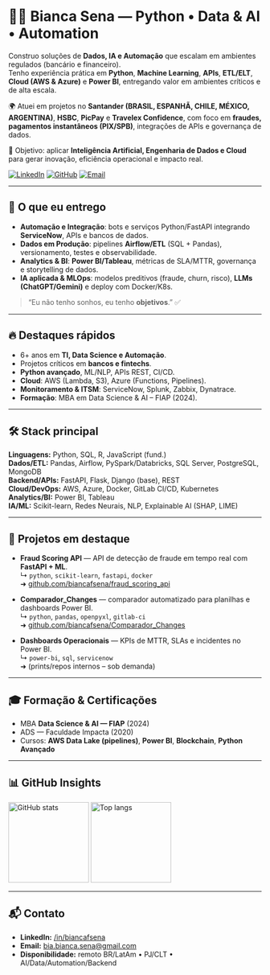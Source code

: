 # 👩‍💻 Bianca Sena — Python • Data & AI • Automation

Construo soluções de **Dados, IA e Automação** que escalam em ambientes regulados (bancário e financeiro).  
Tenho experiência prática em **Python**, **Machine Learning**, **APIs**, **ETL/ELT**, **Cloud (AWS & Azure)** e **Power BI**, entregando valor em ambientes críticos e de alta escala.  

🌍 Atuei em projetos no **Santander (BRASIL, ESPANHÃ, CHILE, MÉXICO, ARGENTINA)**, **HSBC**, **PicPay** e **Travelex Confidence**, com foco em **fraudes, pagamentos instantâneos (PIX/SPB)**, integrações de APIs e governança de dados.  

📌 Objetivo: aplicar **Inteligência Artificial, Engenharia de Dados e Cloud** para gerar inovação, eficiência operacional e impacto real.  

[![LinkedIn](https://img.shields.io/badge/LinkedIn-biancafsena-0077B5?style=for-the-badge&logo=linkedin&logoColor=white)](https://www.linkedin.com/in/biancafsena)
[![GitHub](https://img.shields.io/badge/GitHub-biancafsena-181717?style=for-the-badge&logo=github&logoColor=white)](https://github.com/biancafsena)
[![Email](https://img.shields.io/badge/Email-bia.bianca.sena%40gmail.com-5c5c5c?style=for-the-badge&logo=microsoft-outlook&logoColor=white)](mailto:bia.bianca.sena@gmail.com)

---

## 🚀 O que eu entrego
- **Automação e Integração**: bots e serviços Python/FastAPI integrando **ServiceNow**, APIs e bancos de dados.  
- **Dados em Produção**: pipelines **Airflow/ETL** (SQL + Pandas), versionamento, testes e observabilidade.  
- **Analytics & BI**: **Power BI/Tableau**, métricas de SLA/MTTR, governança e storytelling de dados.  
- **IA aplicada & MLOps**: modelos preditivos (fraude, churn, risco), **LLMs (ChatGPT/Gemini)** e deploy com Docker/K8s.  

> “Eu não tenho sonhos, eu tenho **objetivos**.” ✅  

---

## 🔥 Destaques rápidos
- 6+ anos em **TI, Data Science e Automação**.  
- Projetos críticos em **bancos e fintechs**.  
- **Python avançado**, ML/NLP, APIs REST, CI/CD.  
- **Cloud**: AWS (Lambda, S3), Azure (Functions, Pipelines).  
- **Monitoramento & ITSM**: ServiceNow, Splunk, Zabbix, Dynatrace.  
- **Formação**: MBA em Data Science & AI – FIAP (2024).  

---

## 🛠️ Stack principal
**Linguagens:** Python, SQL, R, JavaScript (fund.)  
**Dados/ETL:** Pandas, Airflow, PySpark/Databricks, SQL Server, PostgreSQL, MongoDB  
**Backend/APIs:** FastAPI, Flask, Django (base), REST  
**Cloud/DevOps:** AWS, Azure, Docker, GitLab CI/CD, Kubernetes  
**Analytics/BI:** Power BI, Tableau  
**IA/ML:** Scikit-learn, Redes Neurais, NLP, Explainable AI (SHAP, LIME)  

---

## 📂 Projetos em destaque
- **Fraud Scoring API** — API de detecção de fraude em tempo real com **FastAPI + ML**.  
  ↳ `python`, `scikit-learn`, `fastapi`, `docker`  
  ➜ [github.com/biancafsena/fraud_scoring_api](https://github.com/biancafsena/fraud_scoring_api)  

- **Comparador_Changes** — comparador automatizado para planilhas e dashboards Power BI.  
  ↳ `python`, `pandas`, `openpyxl`, `gitlab-ci`  
  ➜ [github.com/biancafsena/Comparador_Changes](https://github.com/biancafsena/Comparador_Changes)  

- **Dashboards Operacionais** — KPIs de MTTR, SLAs e incidentes no Power BI.  
  ↳ `power-bi`, `sql`, `servicenow`  
  ➜ (prints/repos internos – sob demanda)  

---

## 🎓 Formação & Certificações
- MBA **Data Science & AI — FIAP** (2024)  
- ADS — Faculdade Impacta (2020)  
- Cursos: **AWS Data Lake (pipelines)**, **Power BI**, **Blockchain**, **Python Avançado**  

---

## 📊 GitHub Insights
<p align="left">
  <img height="160" src="https://github-readme-stats.vercel.app/api?username=biancafsena&show_icons=true&theme=tokyonight&count_private=true&include_all_commits=true" alt="GitHub stats"/>
  <img height="160" src="https://github-readme-stats.vercel.app/api/top-langs/?username=biancafsena&layout=compact&langs_count=8&theme=tokyonight" alt="Top langs"/>
</p>

---

## 📬 Contato
- **LinkedIn:** [/in/biancafsena](https://www.linkedin.com/in/biancafsena)  
- **Email:** bia.bianca.sena@gmail.com  
- **Disponibilidade:** remoto BR/LatAm • PJ/CLT • AI/Data/Automation/Backend  
